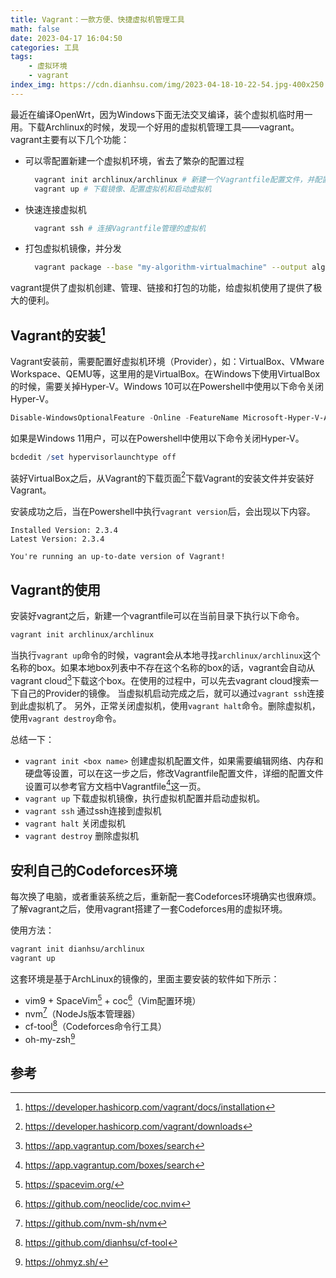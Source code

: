 ```yaml
---
title: Vagrant：一款方便、快捷虚拟机管理工具
math: false
date: 2023-04-17 16:04:50
categories: 工具
tags:
    - 虚拟环境
    - vagrant
index_img: https://cdn.dianhsu.com/img/2023-04-18-10-22-54.jpg-400x250
---
```


最近在编译OpenWrt，因为Windows下面无法交叉编译，装个虚拟机临时用一用。下载Archlinux的时候，发现一个好用的虚拟机管理工具——vagrant。vagrant主要有以下几个功能：
- 可以零配置新建一个虚拟机环境，省去了繁杂的配置过程
  ```bash
    vagrant init archlinux/archlinux # 新建一个Vagrantfile配置文件，并配置os为Archlinux
    vagrant up # 下载镜像、配置虚拟机和启动虚拟机
  ```
- 快速连接虚拟机
  ```bash
    vagrant ssh # 连接Vagrantfile管理的虚拟机
  ```
- 打包虚拟机镜像，并分发
  ```bash
    vagrant package --base "my-algorithm-virtualmachine" --output algorithm.box # 将虚拟机打包成box文件，可以托管到Vagrant cloud
  ```

vagrant提供了虚拟机创建、管理、链接和打包的功能，给虚拟机使用了提供了极大的便利。

## Vagrant的安装[^1]
Vagrant安装前，需要配置好虚拟机环境（Provider），如：VirtualBox、VMware Workspace、QEMU等，这里用的是VirtualBox。在Windows下使用VirtualBox的时候，需要关掉Hyper-V。Windows 10可以在Powershell中使用以下命令关闭Hyper-V。
```ps1
Disable-WindowsOptionalFeature -Online -FeatureName Microsoft-Hyper-V-All
```
如果是Windows 11用户，可以在Powershell中使用以下命令关闭Hyper-V。
```ps1
bcdedit /set hypervisorlaunchtype off
```
装好VirtualBox之后，从Vagrant的下载页面[^2]下载Vagrant的安装文件并安装好Vagrant。

安装成功之后，当在Powershell中执行`vagrant version`后，会出现以下内容。
```
Installed Version: 2.3.4
Latest Version: 2.3.4

You're running an up-to-date version of Vagrant!
```

## Vagrant的使用
安装好vagrant之后，新建一个vagrantfile可以在当前目录下执行以下命令。
```bash
vagrant init archlinux/archlinux
```
当执行`vagrant up`命令的时候，vagrant会从本地寻找`archlinux/archlinux`这个名称的box。如果本地box列表中不存在这个名称的box的话，vagrant会自动从vagrant cloud[^3]下载这个box。在使用的过程中，可以先去vagrant cloud搜索一下自己的Provider的镜像。
当虚拟机启动完成之后，就可以通过`vagrant ssh`连接到此虚拟机了。
另外，正常关闭虚拟机，使用`vagrant halt`命令。删除虚拟机，使用`vagrant destroy`命令。

总结一下：
- `vagrant init <box name>` 创建虚拟机配置文件，如果需要编辑网络、内存和硬盘等设置，可以在这一步之后，修改Vagrantfile配置文件，详细的配置文件设置可以参考官方文档中Vagrantfile[^4]这一页。
- `vagrant up` 下载虚拟机镜像，执行虚拟机配置并启动虚拟机。
- `vagrant ssh` 通过ssh连接到虚拟机
- `vagrant halt` 关闭虚拟机
- `vagrant destroy` 删除虚拟机

## 安利自己的Codeforces环境
每次换了电脑，或者重装系统之后，重新配一套Codeforces环境确实也很麻烦。了解vagrant之后，使用vagrant搭建了一套Codeforces用的虚拟环境。

使用方法：
```bash
vagrant init dianhsu/archlinux
vagrant up
```

这套环境是基于ArchLinux的镜像的，里面主要安装的软件如下所示：

- vim9 + SpaceVim[^5] + coc[^9]（Vim配置环境）
- nvm[^6]（NodeJs版本管理器）
- cf-tool[^7]（Codeforces命令行工具）
- oh-my-zsh[^8]


## 参考
[^1]: https://developer.hashicorp.com/vagrant/docs/installation
[^2]: https://developer.hashicorp.com/vagrant/downloads
[^3]: https://app.vagrantup.com/boxes/search
[^4]: https://app.vagrantup.com/boxes/search
[^5]: https://spacevim.org/
[^6]: https://github.com/nvm-sh/nvm
[^7]: https://github.com/dianhsu/cf-tool
[^8]: https://ohmyz.sh/
[^9]: https://github.com/neoclide/coc.nvim